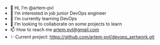 - 👋 Hi, I’m @artem-pvl
- 👀 I’m interested in job junior DevOps engineer
- 🌱 I’m currently learning DevOps
- 💞️ I’m looking to collaborate on some projects to learn
- 📫 How to reach me artem.pvl@gmail.com
- ✨ Current project: https://github.com/artem-pvl/devops_sertwork.git

<!---
artem-pvl/artem-pvl is a ✨ special ✨ repository because its `README.md` (this file) appears on your GitHub profile.
You can click the Preview link to take a look at your changes.
--->
